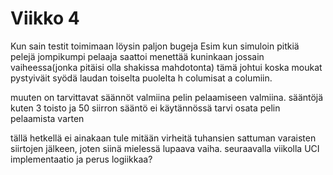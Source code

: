 # Viikko 4
Kun sain testit toimimaan löysin paljon bugeja Esim kun simuloin pitkiä pelejä jompikumpi pelaaja saattoi menettää kuninkaan jossain vaiheessa(jonka pitäisi olla shakissa mahdotonta) tämä johtui koska moukat pystyiväit syödä laudan toiselta puolelta h columisat a columiin. 

muuten on tarvittavat säännöt valmiina pelin pelaamiseen valmiina. sääntöjä kuten 3 toisto ja 50 siirron sääntö ei käytännössä tarvi osata pelin pelaamista varten

tällä hetkellä ei ainakaan tule mitään virheitä tuhansien sattuman varaisten siirtojen jälkeen, joten siinä mielessä lupaava vaiha. seuraavalla viikolla UCI implementaatio ja perus logiikkaa? 